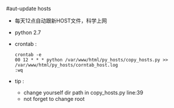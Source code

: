 #aut-update hosts


- 每天12点自动跟新HOST文件，科学上网

- python 2.7

- crontab :
    ```
    crontab -e
    00 12 * * * python /var/www/html/py_hosts/copy_hosts.py >> /var/www/html/py_hosts/corntab_host.log
    :wq
    ```
- tip :
    - change yourself dir path in copy_hosts.py  line:39
    - not forget to change root




